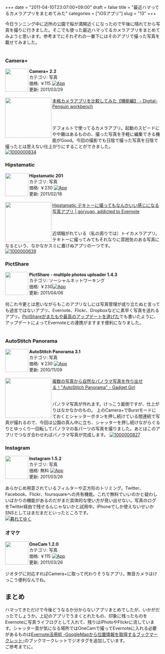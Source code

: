 +++
date = "2011-04-10T23:07:00+09:00"
draft = false
title = "最近ハマってるカメラアプリをまとめてみた"
categories = ["iOSアプリ"]
slug = "13"
+++

今日ランニング中に近所の公園で桜が満開近くになったので午後に晴れてから写真を撮りに行きました。そこでも使った最近ハマってるカメラアプリをまとめてみようと思います。参考までにそれぞれの一番下にはそのアプリで撮った写真を載せてみました。<br />
<a name="more"></a><br />
<h3>Camera+</h3><img align="left" class="alignleft" src="http://a3.mzstatic.com/us/r1000/035/Purple/c9/af/77/mzl.tpytncxp.75x75-65.jpg" width="75" /><strong>Camera+​ 2.2</strong><br />
カテゴリ: 写真<br />
価格: ￥115 <a href="http://itunes.apple.com/jp/app/id329670577?mt=8" rel="nofollow" target="_blank"><img alt="App" src="http://ax.phobos.apple.com.edgesuite.net/images/web/linkmaker/badge_appstore-sm.gif" /></a><br />
更新: 2011/03/29<br />
<br />
<a href="http://d.hatena.ne.jp/Digi-Penguin/touch/20110216/1297878027" rel="nofollow" target="_blank"><img align="left" alt="" border="0" class="alignleft" height="130" src="http://capture.heartrails.com/150x130/shadow?http://d.hatena.ne.jp/Digi-Penguin/touch/20110216/1297878027" width="150" /></a><a href="http://d.hatena.ne.jp/Digi-Penguin/touch/20110216/1297878027" rel="nofollow" target="_blank">本格カメラアプリを比較してみた【機能編】 - Digital-Penguin workbench</a><a href="http://b.hatena.ne.jp/entry/http://d.hatena.ne.jp/Digi-Penguin/touch/20110216/1297878027" rel="nofollow" target="_blank"><img alt="" border="0" src="http://b.hatena.ne.jp/entry/image/http://d.hatena.ne.jp/Digi-Penguin/touch/20110216/1297878027" /></a><br />
<span style="color: grey; font-size: 80%;"></span><br />
<strong></strong><br />
<br />
デフォルトで使ってるカメラアプリ。起動のスピードにやや難はあるものの、撮った写真を手軽に編集できる機能がGood。今回の撮影でも日陰で撮った写真を日陰で撮ったとは思えない仕上がりにすることができました。<br />
<a href="http://www.flickr.com/photos/55447530@N06/5605703516/" rel="nofollow" target="_blank" title="1000000834 by kenke_n, on Flickr"><img class="flickr_photo" src="http://farm6.static.flickr.com/5069/5605703516_c7fd5cd254.jpg" alt="1000000834" /></a> <br />
<h3>Hipstamatic</h3><img align="left" class="alignleft" src="http://a4.mzstatic.com/us/r1000/039/Purple/5d/33/f2/mzi.emdwgfyc.75x75-65.jpg" width="75" /><strong>Hipstamatic 201</strong><br />
カテゴリ: 写真<br />
価格: ￥230 <a href="http://itunes.apple.com/jp/app/hipstamatic/id342115564?mt=8" rel="nofollow" target="_blank"><img alt="App" src="http://ax.phobos.apple.com.edgesuite.net/images/web/linkmaker/badge_appstore-sm.gif" /></a><br />
更新: 2011/02/18<br />
<br />
<a href="http://goryugo.com/20110409/hipstamatic/" rel="nofollow" target="_blank"><img align="left" alt="" border="0" class="alignleft" height="130" src="http://capture.heartrails.com/150x130/shadow?http://goryugo.com/20110409/hipstamatic/" width="150" /></a><a href="http://goryugo.com/20110409/hipstamatic/" rel="nofollow" target="_blank">Hipstamatic テキトーに撮ってもなんかいい感じになる写真アプリ | goryugo, addicted to Evernote</a><a href="http://b.hatena.ne.jp/entry/http://goryugo.com/20110409/hipstamatic/" rel="nofollow" target="_blank"><img alt="" border="0" src="http://b.hatena.ne.jp/entry/image/http://goryugo.com/20110409/hipstamatic/" /></a><br />
<span style="color: grey; font-size: 80%;"></span><br />
<strong></strong><br />
<br />
近頃騒がれている（私の周りでは）トイカメラアプリ。テキトーに撮ってみてもそれなりに雰囲気のある写真になるという、なかなかスミに置けぬアプリの一つです。<br />
<a href="http://www.flickr.com/photos/55447530@N06/5605088529/" rel="nofollow" target="_blank" title="1000000639 by kenke_n, on Flickr"><img alt="1000000639" class="flickr_photo" src="http://farm6.static.flickr.com/5024/5605088529_e406464926.jpg" /></a> <br />
<h3>PictShare</h3><img align="left" class="alignleft" src="http://a1.mzstatic.com/us/r1000/025/Purple/8b/d6/08/mzl.upuqlicw.75x75-65.jpg" width="75" /><strong>PictShare - multiple photos uploader 1.4.3</strong><br />
カテゴリ: ソーシャルネットワーキング<br />
価格: ￥230<a href="http://itunes.apple.com/jp/app/pictshare-multiple-photos/id390945637?mt=8" rel="nofollow" target="_blank"><img alt="App" src="http://ax.phobos.apple.com.edgesuite.net/images/web/linkmaker/badge_appstore-sm.gif" /></a><br />
更新: 2011/04/06<br />
<br />
何これ今更とは思いながらもこのアプリなしには写真管理が成り立たぬと言っても過言ではないアプリ、Evernote、Flickr、Dropboxなどに素早く写真を送れるアプリ。<a href="http://knknkenken.blogspot.com/2011/03/pictshare.html">PictShareがまたもや最高のアップデートを遂げた</a>でも書いたように、アップデートによってEvernoteとの連携がますます便利になりました。<br />
<br />
<h3>AutoStitch Panorama</h3><img align="left" class="alignleft" src="http://a2.mzstatic.com/us/r1000/020/Purple/e3/1e/ca/mzi.oeuxzkzg.75x75-65.jpg" width="75" /><strong>AutoStitch Panorama 3.1</strong><br />
カテゴリ: 写真<br />
価格: ￥230 <a href="http://itunes.apple.com/jp/app/autostitch-panorama/id318944927?mt=8" rel="nofollow" target="_blank"><img alt="App" src="http://ax.phobos.apple.com.edgesuite.net/images/web/linkmaker/badge_appstore-sm.gif" /></a><br />
更新: 2010/11/09<br />
<br />
<a href="http://d.hatena.ne.jp/spring_mao/20110326/1301155900" rel="nofollow" target="_blank"><img align="left" alt="" border="0" class="alignleft" height="130" src="http://capture.heartrails.com/150x130/shadow?http://d.hatena.ne.jp/spring_mao/20110326/1301155900" width="150" /></a><a href="http://d.hatena.ne.jp/spring_mao/20110326/1301155900" rel="nofollow" target="_blank">複数の写真から自然なパノラマ写真を作り出せる！"AutoStitch Panorama" - Gadget Girl</a><a href="http://b.hatena.ne.jp/entry/http://d.hatena.ne.jp/spring_mao/20110326/1301155900" rel="nofollow" target="_blank"><img alt="" border="0" src="http://b.hatena.ne.jp/entry/image/http://d.hatena.ne.jp/spring_mao/20110326/1301155900" /></a><br />
<span style="color: grey; font-size: 80%;"></span><br />
<strong></strong><br />
パノラマ写真が作れます。けっこう面倒ですが、仕上がりはなかなかのもの。 上のCamera+でBurstモードにておくとシャッターボタンを押し続けている間連続で写真が撮れるので、今回は公園の真ん中に立ち、シャッターを押し続けながらぐるりとゆっくり一回転してパノラマの各パーツの写真を撮りました。あとはこのアプリでつなぎ合わせればパノラマ写真が完成します。 <a href="http://www.flickr.com/photos/55447530@N06/5605014905/" rel="nofollow" target="_blank" title="1000000827 by kenke_n, on Flickr"><img alt="1000000827" class="flickr_photo" src="http://farm6.static.flickr.com/5265/5605014905_0a0da0c5db.jpg" /></a> <br />
<h3>Instagram</h3><img align="left" class="alignleft" src="http://a1.mzstatic.com/us/r1000/015/Purple/b7/6e/73/mzl.drjlzulp.75x75-65.jpg" width="75" /><strong>Instagram 1.5.2</strong><br />
カテゴリ: 写真<br />
価格: 無料 <a href="http://itunes.apple.com/jp/app/instagram/id389801252?mt=8" rel="nofollow" target="_blank"><img alt="App" src="http://ax.phobos.apple.com.edgesuite.net/images/web/linkmaker/badge_appstore-sm.gif" /></a><br />
更新: 2011/03/26<br />
<br />
あらかじめ用意されているフィルターや正方形のトリミング。Twitter、Facebook、Flickr、foursquareへの共有機能。これで無料でいいのかと疑わしいばかりの機能があるのだがまだ具体的な使い方が見い出せない。写真のログをTwitter経由で残せるんじゃないかと試用中。iPhoneでしか使えないせいかSNSとしてはまだまだといったところです。<br />
<a href="http://www.flickr.com/photos/55447530@N06/5597678642/" rel="nofollow" target="_blank" title="暮れてゆく by kenke_n, on Flickr"><img alt="暮れてゆく" class="flickr_photo" src="http://farm6.static.flickr.com/5150/5597678642_1243549fcd.jpg" /></a> <br />
<h3>オマケ</h3><img align="left" class="alignleft" src="http://a1.mzstatic.com/us/r1000/026/Purple/3b/e6/91/mzl.htzgykbb.75x75-65.jpg" width="75" /><strong>OneCam 1.2.0</strong><br />
カテゴリ: 写真<br />
価格: ￥115 <a href="http://itunes.apple.com/jp/app/onecam/id422845617?mt=8" rel="nofollow" target="_blank"><img alt="App" src="http://ax.phobos.apple.com.edgesuite.net/images/web/linkmaker/badge_appstore-sm.gif" /></a><br />
更新: 2011/03/26<br />
<br />
ジオタグに対応すればCamera+に取って代わりそうなアプリ。無音カメラはけっこう便利なんでね。 <br />
<h2>まとめ</h2>ハマってきただけで今後どうなるか分からないアプリまとめでしたが、いかがだったでしょうか。上記のアプリでうまくとれたもの、印象に残ったものをEvernoteに写真ライフログとして入れて、残りはiPhotoやFlickrに流しています。シャッター音が気になる場所ではOneCamで撮ってEvernoteに入れる必要があるものは<a href="http://knknkenken.blogspot.com/2011/03/evernote-googlemap.html">Evernote活用術 -GoogleMapから位置情報を取得するブックマークレット-</a>のブックマークレットでジオタグを追加しています。<br />
ご参考までに。

